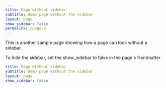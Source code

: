 ```yaml
---
title: Page without sidebar
subtitle: Demo page without the sidebar
layout: page
show_sidebar: false
permalink: /page-2
---
```


This is another sample page showing how a page can look without a sidebar. 

To hide the sidebar, set the show_sidebar to false in the page's frontmatter

```yml
title: Page without sidebar
subtitle: Demo page without the sidebar
layout: page
show_sidebar: false
```